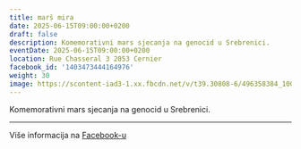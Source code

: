 ```yaml
---
title: marš mira
date: 2025-06-15T09:00:00+0200
draft: false
description: Komemorativni mars sjecanja na genocid u Srebrenici.
eventDate: 2025-06-15T09:00:00+0200
location: Rue Chasseral 3 2053 Cernier
facebook_id: '1403473444164976'
weight: 30
image: https://scontent-iad3-1.xx.fbcdn.net/v/t39.30808-6/496358384_1007574214836511_4806363768185633011_n.jpg?_nc_cat=102&ccb=1-7&_nc_sid=9e60e4&_nc_ohc=FpC6N_C-KVkQ7kNvwFTt6N1&_nc_oc=AdnAYXxwYWQQ50L1OYI1lMa4l76GmBXdxAqu3kmm6CrILYxGp3PMa9kxPP-UMdWSYX4&_nc_zt=23&_nc_ht=scontent-iad3-1.xx&edm=ABTKTjYEAAAA&_nc_gid=UgcDJcZL0R23KocP6YXFeg&oh=00_AfUeuKohu-fsZVMIwBBdMX5uf4HLZY-Bsr-XGsPYJRF-VA&oe=68A703AE
---
```


Komemorativni mars sjecanja na genocid u Srebrenici.

---

Više informacija na [Facebook-u](https://facebook.com/events/1403473444164976)